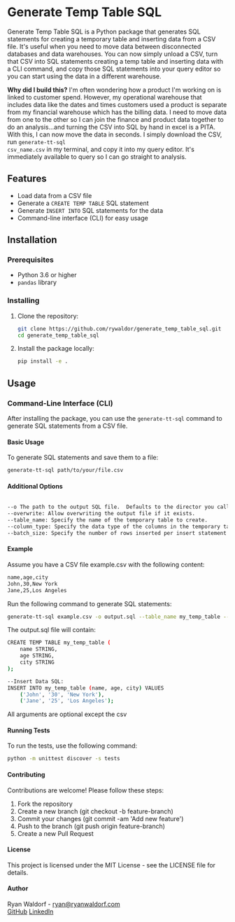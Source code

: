 # Generate Temp Table SQL

Generate Temp Table SQL is a Python package that generates SQL statements for creating a temporary table and inserting data from a CSV file.  It's useful when you need to move data between disconnected databases and data warehouses.  You can now simply unload a CSV, turn that CSV into SQL statements creating a temp table and inserting data with a CLI command, and copy those SQL statements into your query editor so you can start using the data in a different warehouse.

<b>Why did I build this?</b>  I'm often wondering how a product I'm working on is linked to customer spend.  However, my operational warehouse that includes data like the dates and times customers used a product is separate from my financial warehouse which has the billing data.  I need to move data from one to the other so I can join the finance and product data together to do an analysis...and turning the CSV into SQL by hand in excel is a PITA.  With this, I can now move the data in seconds.  I simply download the CSV, run <code>generate-tt-sql csv_name.csv</code> in my terminal, and copy it into my query editor.  It's immediately available to query so I can go straight to analysis.

## Features

- Load data from a CSV file
- Generate a `CREATE TEMP TABLE` SQL statement
- Generate `INSERT INTO` SQL statements for the data
- Command-line interface (CLI) for easy usage

## Installation

### Prerequisites

- Python 3.6 or higher
- `pandas` library

### Installing

1. Clone the repository:
    ```sh
    git clone https://github.com/rywaldor/generate_temp_table_sql.git
    cd generate_temp_table_sql
    ```

2. Install the package locally:
    ```sh
    pip install -e .
    ```

## Usage

### Command-Line Interface (CLI)

After installing the package, you can use the `generate-tt-sql` command to generate SQL statements from a CSV file.

#### Basic Usage

To generate SQL statements and save them to a file:
```sh
generate-tt-sql path/to/your/file.csv
```

#### Additional Options
```sh

--o The path to the output SQL file.  Defaults to the director you call the command in.
--overwrite: Allow overwriting the output file if it exists.
--table_name: Specify the name of the temporary table to create.
--column_type: Specify the data type of the columns in the temporary table. Defaults to TEXT which works for Redshift and Snowflake. Use STRING for BigQuery.
--batch_size: Specify the number of rows inserted per insert statement.  If present, it creates multiple insert statements based on the batch size specified.
```

#### Example
Assume you have a CSV file example.csv with the following content:

```sh
name,age,city
John,30,New York
Jane,25,Los Angeles
```

Run the following command to generate SQL statements:

```sh
generate-tt-sql example.csv -o output.sql --table_name my_temp_table --column_type STRING
```

The output.sql file will contain:

```sh
CREATE TEMP TABLE my_temp_table (
    name STRING,
    age STRING,
    city STRING
);

--Insert Data SQL:
INSERT INTO my_temp_table (name, age, city) VALUES 
    ('John', '30', 'New York'),
    ('Jane', '25', 'Los Angeles');
```

All arguments are optional except the csv

#### Running Tests
To run the tests, use the following command:

```sh
python -m unittest discover -s tests
```

#### Contributing
Contributions are welcome! Please follow these steps:

1. Fork the repository
2. Create a new branch (git checkout -b feature-branch)
3. Commit your changes (git commit -am 'Add new feature')
4. Push to the branch (git push origin feature-branch)
5. Create a new Pull Request

#### License
This project is licensed under the MIT License - see the LICENSE file for details.

#### Author
Ryan Waldorf - ryan@ryanwaldorf.com<br/>
<a href="https://github.com/ryanwaldorf" target="_blank">GitHub</a>
<a href="https://www.linkedin.com/in/ryan-waldorf/" target="_blank">LinkedIn</a>